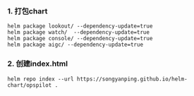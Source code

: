 ### 1. 打包chart
```shell
helm package lookout/ --dependency-update=true
helm package watch/  --dependency-update=true
helm package console/ --dependency-update=true
helm package aigc/ --dependency-update=true
```
### 2. 创建index.html
```shell
helm repo index --url https://songyanping.github.io/helm-chart/opspilot .
```